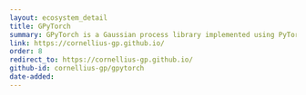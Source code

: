 ```yaml
---
layout: ecosystem_detail
title: GPyTorch
summary: GPyTorch is a Gaussian process library implemented using PyTorch, designed for creating scalable, flexible Gaussian process models.
link: https://cornellius-gp.github.io/
order: 8
redirect_to: https://cornellius-gp.github.io/
github-id: cornellius-gp/gpytorch
date-added:
---
```

